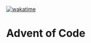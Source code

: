 <a href="https://wakatime.com/badge/github/eErr0Re/aoc"><img src="https://wakatime.com/badge/github/eErr0Re/aoc.svg" alt="wakatime"></a>
# Advent of Code
